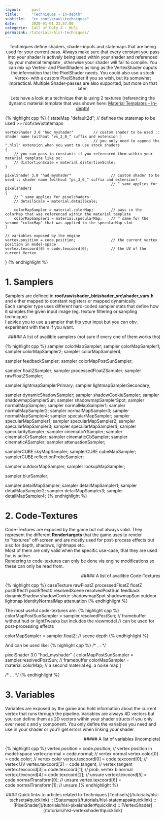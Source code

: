 ```yaml
---
layout:     post
title:      "Techniques - In-depth"
subtitle:   ">> root\\raw\\techniques"
date:       2020-01-01 23:57:00
categorie:  Call of Duty 4 - HLSL
permalink: /tutorials/hlsl-techniques/
---
```

<!-- tag for quick links so we do not show the nav -->
<a name="quicklink"></a>

<div align="center" markdown="1">
Techniques define shaders, shader-inputs and statemaps that are being used for your current pass. Always make sure that every constant you pass into your shader is actively being used within your shader and referenced by your material template
, otherwise your shader will fail to compile.  
You can mix up Vertex- and PixelShaders as long as the VertexShader ouputs the information that the PixelShader needs. You could also use a stock Vertex- with a custom PixelShader if you so wish, but its somewhat impractical.
Multiple Shader-passes are also supported, but more on that later.

<div align="center"><div class="seperator-75p"></div></div>
<div class="padding-2l"></div>

Lets have a look at a technique that is using 2 textures (referencing the dynamic material template that was shown here: [Material Templates - In-depth](/tutorials/hlsl-templates/))
</div>

{% highlight cpp %}
{
    stateMap "default2d";                   // defines the statemap to be used >> root\raw\statemaps

    vertexShader 3.0 "hud_myshader"         // custom shader to be used :: shader name (without "vs_3_0_" suffix and extension )
                                            // you only need to append the ".hlsl" extension when you want to use stock shaders 
    {
        // you can pass in constants if you referenced them within your material template like so:
        // distortionScale = material.distortionScale;  
    }

    pixelShader 3.0 "hud_myshader"                  // custom shader to be used :: shader name (without "ps_3_0_" suffix and extension)
                                                    // ^ same applies for pixelshaders
    {
        // ^ same applies for pixelshaders:
        // detailScale = material.detailScale;

        colorMapSampler = material.colorMap;        // pass in the colorMap that was referenced within the material template
        colorMapSampler1 = material.specularMap;    // ^ same for the second "colorMap" that was applied to the specularMap slot
    }

    // variables exposed by the engine
    vertex.position = code.position;                // the current vertex position in model-space 
    vertex.texcoord[0] = code.texcoord[0];          // the UV of the current Vertex
}
{% endhighlight %}

<div class="padding-1l"></div>
<div align="center"><div class="seperator-75p"></div></div>
<div class="padding-1l"></div>

# 1. Samplers

Samplers are defined in __root\raw\shader_bin\shader_src\shader_vars.h__ and either mapped to constant registers or mapped dynamically.  
Each sampler type uses different hard-coded sampler stats that define how it samples the given input image (eg. texture filtering or sampling technique).   
I advice you to use a sampler that fits your input but you can obv. experiment with them if you want. 

<div class="padding-1l"></div>
<div align="right" markdown="1">
##### A list of availible samplers (not sure if every one of them works tho)
</div>

{% highlight cpp %}
sampler     colorMapSampler;
sampler     colorMapSampler1;
sampler     colorMapSampler2;
sampler     colorMapSampler4;

sampler     feedbackSampler;
sampler     colorMapPostSunSampler;

sampler     floatZSampler;
sampler     processedFloatZSampler;
sampler     rawFloatZSampler;

sampler     lightmapSamplerPrimary;
sampler     lightmapSamplerSecondary;

sampler     dynamicShadowSampler;
sampler     shadowCookieSampler;
sampler     shadowmapSamplerSun;
sampler     shadowmapSamplerSpot;
sampler     normalMapSampler;
sampler     normalMapSampler1;
sampler     normalMapSampler2;
sampler     normalMapSampler3;
sampler     normalMapSampler4;
sampler     specularMapSampler;
sampler     specularMapSampler1;
sampler     specularMapSampler2;
sampler     specularMapSampler3;
sampler     specularMapSampler4;
sampler     specularitySampler;
sampler     cinematicYSampler;
sampler     cinematicCrSampler;
sampler     cinematicCbSampler;
sampler     cinematicASampler;
sampler     attenuationSampler;

samplerCUBE skyMapSampler;
samplerCUBE cubeMapSampler;
samplerCUBE reflectionProbeSampler;

sampler     outdoorMapSampler;
sampler     lookupMapSampler; 

sampler     blurSampler;

sampler     detailMapSampler;
sampler     detailMapSampler1;
sampler     detailMapSampler2;
sampler     detailMapSampler3;
sampler     detailMapSampler4;
{% endhighlight %}

<div class="padding-1l"></div>
<div align="center"><div class="seperator-75p"></div></div>
<div class="padding-1l"></div>

# 2. Code-Textures

Code-Textures are exposed by the game but not always valid. They represent the different __Rendertargets__ that the game uses to render   
to "textures" off-screen and are mostly used for post-process effects but also for depth, shadows, lightmaps etc.  
Most of them are only valid when the specific use-case, that they are used for, is active.  
Rendering to code-textures can only be done via engine modifications so these can only be read from.

<div class="padding-1l"></div>
<div align="right" markdown="1">
##### A list of availible Code-Textures
</div>

{% highlight cpp %}
caseTexture
rawFloatZ
processedFloatZ
floatZ
postEffect1
postEffect0
resolvedScene
resolvedPostSun
feedback
dynamicShadow
shadowCookie
shadowmapSpot
shadowmapSun
outdoor
lightmap
identityNormalMap
attenuation
{% endhighlight %}

<div class="padding-1l"></div>

The most useful code-textures are:
{% highlight cpp %}
colorMapPostSunSampler  = sampler.resolvedPostSun;  // framebuffer without hud or lightTweaks but includes the viewmodel
                                                    // can be used for post-processing effects

colorMapSampler         = sampler.floatZ;           // scene depth
{% endhighlight %}

And can be used like:
{% highlight cpp %}
/* ... */

pixelShader 3.0 "hud_myshader"
{
    colorMapPostSunSampler = sampler.resolvedPostSun;   // framebuffer
    colorMapSampler = material.colorMap;                // a second material eg. a noise map 
}

/* ... */
{% endhighlight %}

<div class="padding-1l"></div>
<div align="center"><div class="seperator-75p"></div></div>
<div class="padding-1l"></div>

# 3. Variables

Variables are exposed by the game and hold information about the current vertex that runs through the pipeline.
Variables are always 4D vectors but you can define them as 2D vectors within your shader structs if you only ever need x and y component.
You only define the variables you need and use in your shader or you'll get errors when linking your shader.

<div class="padding-1l"></div>
<div align="right" markdown="1">
##### A list of variables (incomplete)
</div>

{% highlight cpp %}
vertex.position = code.position;                // vertex position in model-space
vertex.normal = code.normal;                    // vertex normal 
vertex.color[0] = code.color;                   // vertex color
vertex.texcoord[0] = code.texcoord[0];          // vertex UV
vertex.texcoord[2] = code.tangent;              // vertex tangent
vertex.texcoord[3] = code.texcoord[1];          // prob. vertex binormal
vertex.texcoord[4] = code.texcoord[2];          // unsure
vertex.texcoord[5] = code.normalTransform[0];   // unsure
vertex.texcoord[6] = code.normalTransform[1];   // unsure
{% endhighlight %}

<div class="padding-1l"></div>
<div align="center"><div class="seperator-75p"></div></div>
<div class="padding-1l"></div>

<div align="center" markdown="1">
#### Quick links to articles related to Techniques
[Techsets](/tutorials/hlsl-techsets#quicklink) :: [Statemaps](/tutorials/hlsl-statemaps#quicklink) :: [PixelShader](/tutorials/hlsl-pixelshader#quicklink) :: [VertexShader](/tutorials/hlsl-vertexshader#quicklink)
</div> 